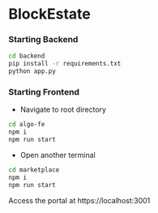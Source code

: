 # BlockEstate 

### Starting Backend
```bash
cd backend
pip install -r requirements.txt
python app.py
```

### Starting Frontend
* Navigate to root directory
```bash
cd algo-fe
npm i
npm run start
```
* Open another terminal
```bash
cd marketplace
npm i
npm run start
```
Access the portal at https://localhost:3001
